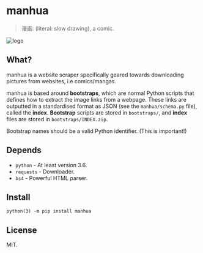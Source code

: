 # manhua
> 漫画: (literal: slow drawing), a comic.

![logo](https://raw.githubusercontent.com/ongyx/manhua/master/logo.png "manhua")

## What?
manhua is a website scraper specifically geared towards downloading pictures from websites, i.e comics/mangas.

manhua is based around __bootstraps__, which are normal Python scripts that defines how to extract the image links from a webpage.
These links are outputted in a standardised format as JSON (see the `manhua/schema.py` file), called the __index__.
__Bootstrap__ scripts are stored in `bootstraps/`, and __index__ files are stored in `bootstraps/INDEX.zip`.

Bootstrap names should be a valid Python identifier. (This is important!)

## Depends
- `python` - At least version 3.6.
- `requests` - Downloader.
- `bs4` - Powerful HTML parser.


## Install
`python(3) -m pip install manhua`

## License
MIT.
